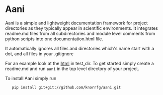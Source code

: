 # Aani

Aani is a simple and lightweight documentation framework for project
directories as they typically appear in scientific environments. 
It integrates readme.md files from all subdirectories and module level comments
from python scripts into one documentation.html file.

It automatically ignores all files and directories which's name start with a
dot, and all files in your .gitignore

For an example look at the
[html](https://htmlpreview.github.io/?https://github.com/knorrfg/aani/main/test_dir/documentation.html) in test_dir.
To get started simply create a readme.md and run `aani` in the top level
directory of your project.

To install Aani simply run
```
   pip install git+git://github.com/knorrfg/aani.git
```
